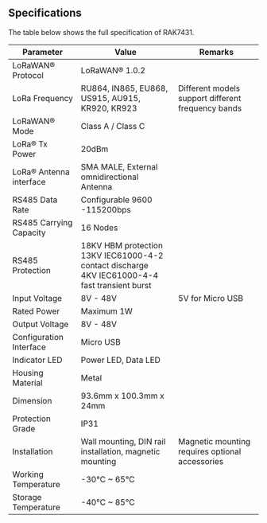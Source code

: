 ## Specifications

The table below shows the full specification of RAK7431.

| Parameter               | Value                                                                                         | Remarks                                                     |
| ----------------------- | --------------------------------------------------------------------------------------------- | ----------------------------------------------------------- |
| LoRaWAN® Protocol       | LoRaWAN® 1.0.2                                                                                |                                                             |
| LoRa Frequency          | RU864, IN865, EU868, US915, AU915, KR920, KR923                                 | Different models support different frequency bands          |
| LoRaWAN® Mode           | Class A / Class C                                                                             |                                                             |
| LoRa® Tx Power          | 20dBm                                                                                         |                                                             |
| LoRa® Antenna interface | SMA MALE, External omnidirectional Antenna                                                    |                                                             |
| RS485 Data Rate         | Configurable 9600 -115200bps                                                                  |                                                             |
| RS485 Carrying Capacity | 16 Nodes                                                                                      |                                                             |
| RS485 Protection        | 18KV HBM protection <br> 13KV IEC61000-4-2 contact discharge <br> 4KV IEC61000-4-4 fast transient burst |                                                             |
| Input Voltage           | 8V - 48V                                                                                         | 5V for Micro USB                                            |
| Rated Power             | Maximum 1W                                                                                    |                                                             |
| Output Voltage          | 8V - 48V                                                                                        |                                                             |
| Configuration Interface | Micro USB                                                                                     |                                                             |
| Indicator LED           | Power LED, Data LED                                                                           |                                                             |
| Housing Material        | Metal                                                                                         |                                                             |
| Dimension               | 93.6mm x 100.3mm x 24mm                                                                           |                                                             |
| Protection Grade        | IP31                                                                                          |                                                             |
| Installation            | Wall mounting, DIN rail installation, magnetic mounting                                       | Magnetic mounting requires optional accessories |
| Working Temperature     | -30°C ~ 65°C                                                                                  |                                                             |
| Storage Temperature     | -40°C ~ 85°C                                                                                  |                                                             |


